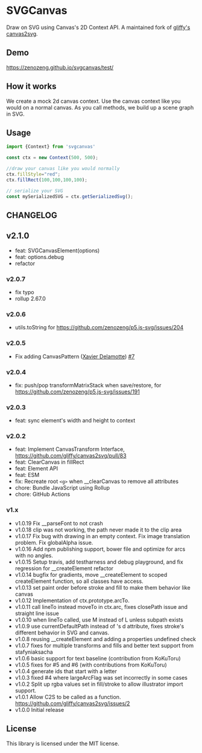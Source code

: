 # SVGCanvas

Draw on SVG using Canvas's 2D Context API.
A maintained fork of [gliffy's canvas2svg](https://github.com/gliffy/canvas2svg).

## Demo

https://zenozeng.github.io/svgcanvas/test/

## How it works

We create a mock 2d canvas context. Use the canvas context like you would on a normal canvas. As you call methods, we build up a scene graph in SVG.

## Usage

```javascript
import {Context} from 'svgcanvas'

const ctx = new Context(500, 500);

//draw your canvas like you would normally
ctx.fillStyle="red";
ctx.fillRect(100,100,100,100);

// serialize your SVG
const mySerializedSVG = ctx.getSerializedSvg(); 
```

## CHANGELOG

## v2.1.0

- feat: SVGCanvasElement(options)
- feat: options.debug
- refactor

### v2.0.7

- fix typo
- rollup 2.67.0

### v2.0.6

- utils.toString for https://github.com/zenozeng/p5.js-svg/issues/204

### v2.0.5

- Fix adding CanvasPattern ([Xavier Delamotte](https://github.com/x4d3)) [#7](https://github.com/zenozeng/svgcanvas/pull/7)

### v2.0.4

- fix: push/pop transformMatrixStack when save/restore, for https://github.com/zenozeng/p5.js-svg/issues/191

### v2.0.3

- feat: sync element's width and height to context

### v2.0.2

- feat: Implement CanvasTransform Interface, https://github.com/gliffy/canvas2svg/pull/83
- feat: ClearCanvas in fillRect
- feat: Element API
- feat: ESM
- fix: Recreate root `<g>` when __clearCanvas to remove all attributes
- chore: Bundle JavaScript using Rollup
- chore: GitHub Actions

### v1.x

- v1.0.19 Fix __parseFont to not crash
- v1.0.18 clip was not working, the path never made it to the clip area
- v1.0.17 Fix bug with drawing in an empty context. Fix image translation problem. Fix globalAlpha issue.
- v1.0.16 Add npm publishing support, bower file and optimize for arcs with no angles.
- v1.0.15 Setup travis, add testharness and debug playground, and fix regression for __createElement refactor
- v1.0.14 bugfix for gradients, move __createElement to scoped createElement function, so all classes have access. 
- v1.0.13 set paint order before stroke and fill to make them behavior like canvas
- v1.0.12 Implementation of ctx.prototype.arcTo.
- v1.0.11 call lineTo instead moveTo in ctx.arc, fixes closePath issue and straight line issue
- v1.0.10 when lineTo called, use M instead of L unless subpath exists
- v1.0.9 use currentDefaultPath instead of <path>'s d attribute, fixes stroke's different behavior in SVG and canvas.
- v1.0.8 reusing __createElement and adding a properties undefined check
- v1.0.7 fixes for multiple transforms and fills and better text support from stafyniaksacha
- v1.0.6 basic support for text baseline (contribution from KoKuToru)
- v1.0.5 fixes for #5 and #6 (with contributions from KoKuToru)
- v1.0.4 generate ids that start with a letter
- v1.0.3 fixed #4 where largeArcFlag was set incorrectly in some cases 
- v1.0.2 Split up rgba values set in fill/stroke to allow illustrator import support.
- v1.0.1 Allow C2S to be called as a function. https://github.com/gliffy/canvas2svg/issues/2 
- v1.0.0 Initial release

## License

This library is licensed under the MIT license.
